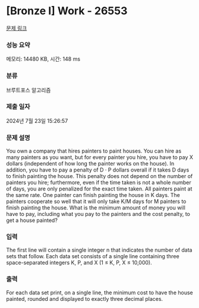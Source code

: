 # [Bronze I] Work - 26553 

[문제 링크](https://www.acmicpc.net/problem/26553) 

### 성능 요약

메모리: 14480 KB, 시간: 148 ms

### 분류

브루트포스 알고리즘

### 제출 일자

2024년 7월 23일 15:26:57

### 문제 설명

<p>You own a company that hires painters to paint houses. You can hire as many painters as you want, but for every painter you hire, you have to pay X dollars (independent of how long the painter works on the house). In addition, you have to pay a penalty of D · P dollars overall if it takes D days to finish painting the house. This penalty does not depend on the number of painters you hire; furthermore, even if the time taken is not a whole number of days, you are only penalized for the exact time taken. All painters paint at the same rate. One painter can finish painting the house in K days. The painters cooperate so well that it will only take K/M days for M painters to finish painting the house. What is the minimum amount of money you will have to pay, including what you pay to the painters and the cost penalty, to get a house painted?</p>

### 입력 

 <p>The first line will contain a single integer n that indicates the number of data sets that follow. Each data set consists of a single line containing three space-separated integers K, P, and X (1 ≤ K, P, X ≤ 10,000).</p>

### 출력 

 <p>For each data set print, on a single line, the minimum cost to have the house painted, rounded and displayed to exactly three decimal places.</p>

